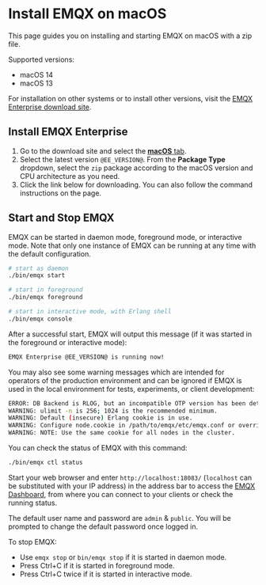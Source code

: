 # Install EMQX on macOS
This page guides you on installing and starting EMQX on macOS with a zip file.

Supported versions:

- macOS 14
- macOS 13

For installation on other systems or to install other versions, visit the [EMQX Enterprise download site](https://www.emqx.com/en/downloads-and-install/enterprise).

## Install EMQX Enterprise

1. Go to the download site and select the [**macOS** tab](https://www.emqx.com/en/downloads-and-install/enterprise?os=macOS).
2. Select the latest version `@EE_VERSION@`. From the **Package Type** dropdown, select the `zip` package according to the macOS version and CPU architecture as you need.
3. Click the link below for downloading. You can also follow the command instructions on the page.

## Start and Stop EMQX

EMQX can be started in daemon mode, foreground mode, or interactive mode. Note that only one instance of EMQX can be running at any time with the default configuration.

   ```bash
   # start as daemon
   ./bin/emqx start

   # start in foreground
   ./bin/emqx foreground

   # start in interactive mode, with Erlang shell
   ./bin/emqx console
   ```

After a successful start, EMQX will output this message (if it was started in the foreground or interactive mode):

```bash
EMQX Enterprise @EE_VERSION@ is running now!
```

You may also see some warning messages which are intended for operators of the production environment and can be ignored if EMQX is used in the local environment for tests, experiments, or client development:

```bash
ERROR: DB Backend is RLOG, but an incompatible OTP version has been detected. Falling back to using Mnesia DB backend.
WARNING: ulimit -n is 256; 1024 is the recommended minimum.
WARNING: Default (insecure) Erlang cookie is in use.
WARNING: Configure node.cookie in /path/to/emqx/etc/emqx.conf or override from environment variable EMQX_NODE__COOKIE
WARNING: NOTE: Use the same cookie for all nodes in the cluster.
```

You can check the status of EMQX with this command:

```bash
./bin/emqx ctl status
```

Start your web browser and enter `http://localhost:18083/` (`localhost` can be substituted with your IP address) in the address bar to access the  [EMQX Dashboard](../dashboard/introduction.md), from where you can connect to your clients or check the running status.

The default user name and password are `admin` & `public`. You will be prompted to change the default password once logged in.

To stop EMQX:

* Use `emqx stop` or `bin/emqx stop` if it is started in daemon mode.
* Press Ctrl+C if it is started in foreground mode.
* Press Ctrl+C twice if it is started in interactive mode.
